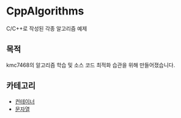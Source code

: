 # CppAlgorithms
C/C++로 작성된 각종 알고리즘 예제
## 목적
kmc7468의 알고리즘 학습 및 소스 코드 최적화 습관을 위해 만들어졌습니다.
## 카테고리
- [컨테이너](https://github.com/kmc7468/CppAlgorithms/tree/master/Container)
- [문자열](https://github.com/kmc7468/CppAlgorithms/tree/master/String)